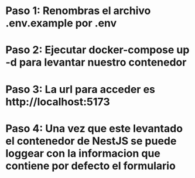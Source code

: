 # Paso 1: Renombras el archivo .env.example por .env

# Paso 2: Ejecutar docker-compose up -d para levantar nuestro contenedor

# Paso 3: La url para acceder es http://localhost:5173

# Paso 4: Una vez que este levantado el contenedor de NestJS se puede loggear con la informacion que contiene por defecto el formulario
